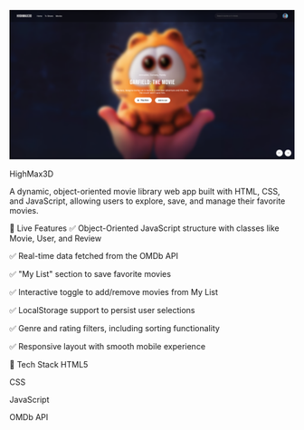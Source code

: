 ![App Preview](./Assets/readme-image.png)

﻿HighMax3D


A dynamic, object-oriented movie library web app built with HTML, CSS, and JavaScript, allowing users to explore, save, and manage their favorite movies.

🚀 Live Features
✅ Object-Oriented JavaScript structure with classes like Movie, User, and Review

✅ Real-time data fetched from the OMDb API

✅ "My List" section to save favorite movies

✅ Interactive toggle to add/remove movies from My List

✅ LocalStorage support to persist user selections

✅ Genre and rating filters, including sorting functionality

✅ Responsive layout with smooth mobile experience

🧰 Tech Stack
HTML5

CSS

JavaScript

OMDb API
